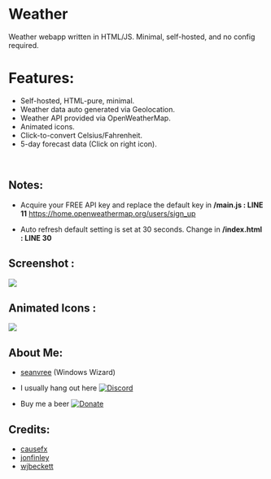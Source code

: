 # Weather
Weather webapp written in HTML/JS. Minimal, self-hosted, and no config required. 

# Features:

- Self-hosted, HTML-pure, minimal.
- Weather data auto generated via Geolocation.
- Weather API provided via OpenWeatherMap.
- Animated icons.
- Click-to-convert Celsius/Fahrenheit.
- 5-day forecast data (Click on right icon).

<br>

## Notes:
 - Acquire your FREE API key and replace the default key in **/main.js : LINE 11**
 https://home.openweathermap.org/users/sign_up
 
 - Auto refresh default setting is set at 30 seconds. Change in **/index.html : LINE 30**

## Screenshot :

<img src="https://i.imgur.com/7nrwwnx.png[/img]">

## Animated Icons :

<img src="https://i.imgur.com/Nf8H56C.png[/img]">


## About Me:
- [seanvree](https://github.com/seanvree) (Windows Wizard)

- I usually hang out here [![Discord](https://img.shields.io/discord/102860784329052160.svg)](https://discord.gg/j2XGCtH)
- Buy me a beer [![Donate](https://img.shields.io/badge/Donate-PayPal-green.svg)](https://paypal.me/seanvree)

## Credits: 

- [causefx](https://github.com/causefx)
- [jonfinley](https://github.com/jonfinley)
- [wjbeckett](https://github.com/wjbeckett)
